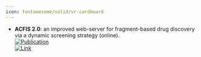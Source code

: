 ```yaml
---
icon: fontawesome/solid/vr-cardboard
---
```


- **ACFIS 2.0**: an improved web-server for fragment-based drug discovery via a dynamic screening strategy (online).  
	[![Publication](https://img.shields.io/badge/Publication-Citations:5-blue?style=for-the-badge&logo=bookstack)](https://doi.org/10.1093%2Fnar%2Fgkad348)  
	[![Link](https://img.shields.io/badge/Link-offline-red?style=for-the-badge&logo=xamarin&logoColor=red)](http://chemyang.ccnu.edu.cn/ccb/server/ACFIS2/)  
